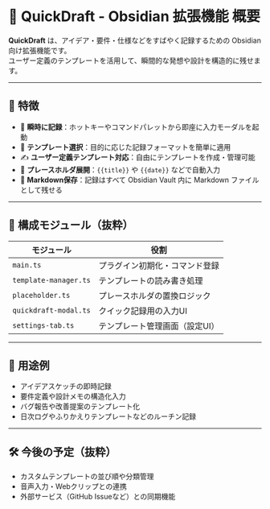 
# 📝 QuickDraft - Obsidian 拡張機能 概要

**QuickDraft** は、アイデア・要件・仕様などをすばやく記録するための Obsidian 向け拡張機能です。  
ユーザー定義のテンプレートを活用して、瞬間的な発想や設計を構造的に残せます。

---

## 🎯 特徴

- 🚀 **瞬時に記録**：ホットキーやコマンドパレットから即座に入力モーダルを起動  
- 🧩 **テンプレート選択**：目的に応じた記録フォーマットを簡単に適用  
- ✍️ **ユーザー定義テンプレート対応**：自由にテンプレートを作成・管理可能  
- 🔄 **プレースホルダ展開**：`{{title}}` や `{{date}}` などで自動入力  
- 📁 **Markdown保存**：記録はすべて Obsidian Vault 内に Markdown ファイルとして残せる

---

## 📂 構成モジュール（抜粋）

| モジュール | 役割 |
|------------|------|
| `main.ts` | プラグイン初期化・コマンド登録 |
| `template-manager.ts` | テンプレートの読み書き処理 |
| `placeholder.ts` | プレースホルダの置換ロジック |
| `quickdraft-modal.ts` | クイック記録用の入力UI |
| `settings-tab.ts` | テンプレート管理画面（設定UI） |

---

## 📌 用途例

- アイデアスケッチの即時記録  
- 要件定義や設計メモの構造化入力  
- バグ報告や改善提案のテンプレート化  
- 日次ログやふりかえりテンプレートなどのルーチン記録

---

## 🛠 今後の予定（抜粋）

- カスタムテンプレートの並び順や分類管理  
- 音声入力・Webクリップとの連携  
- 外部サービス（GitHub Issueなど）との同期機能
